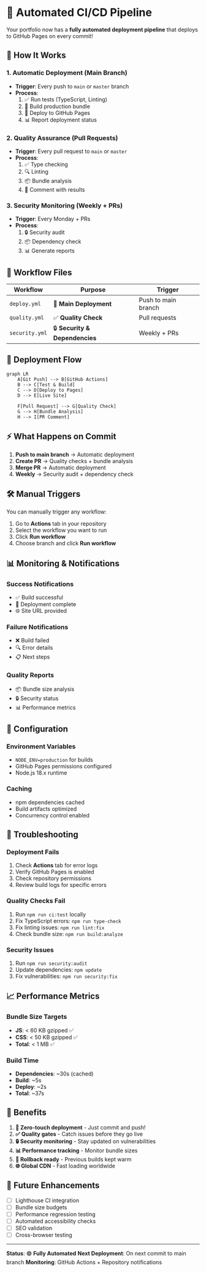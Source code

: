 # 🚀 Automated CI/CD Pipeline

Your portfolio now has a **fully automated deployment pipeline** that deploys to GitHub Pages on every commit!

## 🔄 **How It Works**

### **1. Automatic Deployment (Main Branch)**
- **Trigger**: Every push to `main` or `master` branch
- **Process**: 
  1. ✅ Run tests (TypeScript, Linting)
  2. 🔨 Build production bundle
  3. 🚀 Deploy to GitHub Pages
  4. 📊 Report deployment status

### **2. Quality Assurance (Pull Requests)**
- **Trigger**: Every pull request to `main` or `master`
- **Process**:
  1. ✅ Type checking
  2. 🔍 Linting
  3. 📦 Bundle analysis
  4. 💬 Comment with results

### **3. Security Monitoring (Weekly + PRs)**
- **Trigger**: Every Monday + PRs
- **Process**:
  1. 🔒 Security audit
  2. 📦 Dependency check
  3. 📊 Generate reports

## 📁 **Workflow Files**

| Workflow | Purpose | Trigger |
|----------|---------|---------|
| `deploy.yml` | 🚀 **Main Deployment** | Push to main branch |
| `quality.yml` | ✅ **Quality Check** | Pull requests |
| `security.yml` | 🔒 **Security & Dependencies** | Weekly + PRs |

## 🎯 **Deployment Flow**

```mermaid
graph LR
    A[Git Push] --> B[GitHub Actions]
    B --> C[Test & Build]
    C --> D[Deploy to Pages]
    D --> E[Live Site]
    
    F[Pull Request] --> G[Quality Check]
    G --> H[Bundle Analysis]
    H --> I[PR Comment]
```

## ⚡ **What Happens on Commit**

1. **Push to main branch** → Automatic deployment
2. **Create PR** → Quality checks + bundle analysis
3. **Merge PR** → Automatic deployment
4. **Weekly** → Security audit + dependency check

## 🛠️ **Manual Triggers**

You can manually trigger any workflow:

1. Go to **Actions** tab in your repository
2. Select the workflow you want to run
3. Click **Run workflow**
4. Choose branch and click **Run workflow**

## 📊 **Monitoring & Notifications**

### **Success Notifications**
- ✅ Build successful
- 🚀 Deployment complete
- 🌐 Site URL provided

### **Failure Notifications**
- ❌ Build failed
- 🔍 Error details
- 📋 Next steps

### **Quality Reports**
- 📦 Bundle size analysis
- 🔒 Security status
- 📊 Performance metrics

## 🔧 **Configuration**

### **Environment Variables**
- `NODE_ENV=production` for builds
- GitHub Pages permissions configured
- Node.js 18.x runtime

### **Caching**
- npm dependencies cached
- Build artifacts optimized
- Concurrency control enabled

## 🚨 **Troubleshooting**

### **Deployment Fails**
1. Check **Actions** tab for error logs
2. Verify GitHub Pages is enabled
3. Check repository permissions
4. Review build logs for specific errors

### **Quality Checks Fail**
1. Run `npm run ci:test` locally
2. Fix TypeScript errors: `npm run type-check`
3. Fix linting issues: `npm run lint:fix`
4. Check bundle size: `npm run build:analyze`

### **Security Issues**
1. Run `npm run security:audit`
2. Update dependencies: `npm update`
3. Fix vulnerabilities: `npm run security:fix`

## 📈 **Performance Metrics**

### **Bundle Size Targets**
- **JS**: < 60 KB gzipped ✅
- **CSS**: < 50 KB gzipped ✅
- **Total**: < 1 MB ✅

### **Build Time**
- **Dependencies**: ~30s (cached)
- **Build**: ~5s
- **Deploy**: ~2s
- **Total**: ~37s

## 🎉 **Benefits**

1. **🚀 Zero-touch deployment** - Just commit and push!
2. **✅ Quality gates** - Catch issues before they go live
3. **🔒 Security monitoring** - Stay updated on vulnerabilities
4. **📊 Performance tracking** - Monitor bundle sizes
5. **🔄 Rollback ready** - Previous builds kept warm
6. **🌐 Global CDN** - Fast loading worldwide

## 🔮 **Future Enhancements**

- [ ] Lighthouse CI integration
- [ ] Bundle size budgets
- [ ] Performance regression testing
- [ ] Automated accessibility checks
- [ ] SEO validation
- [ ] Cross-browser testing

---

**Status**: 🟢 **Fully Automated**
**Next Deployment**: On next commit to main branch
**Monitoring**: GitHub Actions + Repository notifications
